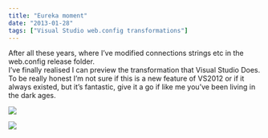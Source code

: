 ```yaml
---
title: "Eureka moment"
date: "2013-01-28"
tags: ["Visual Studio web.config transformations"]
---
```


After all these years, where I’ve modified connections strings etc in the web.config release folder.   
I’ve finally realised I can preview the transformation that Visual Studio Does. To be really honest I’m not sure if this is a new feature of VS2012 or if it always existed, but it’s fantastic, give it a go if like me you’ve been living in the dark ages.

![](/images/./image.axd?picture=image_thumb_233.png)

![](/images/./image.axd?picture=image_thumb_234.png)
